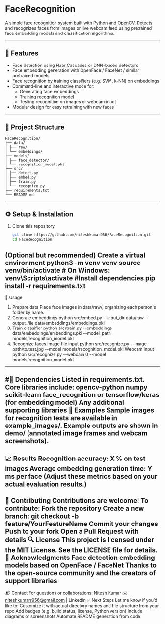 # FaceRecognition

A simple face recognition system built with Python and OpenCV. Detects and recognizes faces from images or live webcam feed using pretrained face embedding models and classification algorithms.

---

## 🚀 Features

- Face detection using Haar Cascades or DNN-based detectors  
- Face embedding generation with OpenFace / FaceNet / similar pretrained models  
- Face recognition by training classifiers (e.g. SVM, k-NN) on embeddings  
- Command-line and interactive mode for:
  - Generating face embeddings
  - Training recognition model
  - Testing recognition on images or webcam input  
- Modular design for easy retraining with new faces

---

## 📁 Project Structure
```
FaceRecognition/
├── data/
│ ├── raw/
│ └── embeddings/
├── models/
│ ├── face_detector/
│ └── recognition_model.pkl
├── src/
│ ├── detect.py
│ ├── embed.py
│ ├── train.py
│ └── recognize.py
├── requirements.txt
└── README.md
```
---

## ⚙️ Setup & Installation

1. Clone this repository  
   ```bash
   git clone https://github.com/niteshkumar956/FaceRecognition.git
   cd FaceRecognition
(Optional but recommended) Create a virtual environment
python3 -m venv venv
source venv/bin/activate  # On Windows: venv\Scripts\activate
#Install dependencies
pip install -r requirements.txt
---
🧠 Usage
1. Prepare data
Place face images in data/raw/, organizing each person's folder by name.
2. Generate embeddings
python src/embed.py --input_dir data/raw --output_file data/embeddings/embeddings.pkl
3. Train classifier
python src/train.py --embeddings data/embeddings/embeddings.pkl --model_path models/recognition_model.pkl
4. Recognize faces
Image file input
python src/recognize.py --image path/to/test.jpg --model models/recognition_model.pkl
Webcam input
python src/recognize.py --webcam 0 --model models/recognition_model.pkl
---
#🧩 Dependencies
Listed in requirements.txt. Core libraries include:
opencv-python
numpy
scikit-learn
face_recognition or tensorflow/keras (for embedding model)
Any additional supporting libraries
📂 Examples
Sample images for recognition tests are available in example_images/.
Example outputs are shown in demo/ (annotated image frames and webcam screenshots).
---
📈 Results
Recognition accuracy: X % on test images
Average embedding generation time: Y ms per face
(Adjust these metrics based on your actual evaluation results.)
---
📝 Contributing
Contributions are welcome! To contribute:
Fork the repository
Create a new branch: git checkout -b feature/YourFeatureName
Commit your changes
Push to your fork
Open a Pull Request with details
🔍 License
This project is licensed under the MIT License. See the LICENSE file for details.
🙏 Acknowledgments
Face detection embedding models based on OpenFace / FaceNet
Thanks to the open-source community and the creators of support libraries
---
📬 Contact
For questions or collaborations:
Nitesh Kumar
✉️ niteshkumarr956@gmail.com | LinkedIn
✅ Next Steps
Let me know if you’d like to:
Customize it with actual directory names and file structure from your repo
Add badges (e.g. build status, license, Python version)
Include diagrams or screenshots
Automate README generation from code

